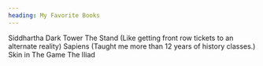 ```yaml
---
heading: My Favorite Books
---
```


Siddhartha
Dark Tower
The Stand (Like getting front row tickets to an alternate reality)
Sapiens (Taught me more than 12 years of history classes.)
Skin in The Game
The Iliad
